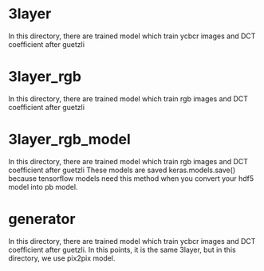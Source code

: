 # 3layer
In this directory, there are trained model which train ycbcr images and DCT coefficient after guetzli

# 3layer_rgb
In this directory, there are trained model which train rgb images and DCT coefficient after guetzli

# 3layer_rgb_model
In this directory, there are trained model which train rgb images and DCT coefficient after guetzli
These models are saved keras.models.save() because tensorflow models need this method when you convert your hdf5 model into pb model.

# generator
In this directory, there are trained model which train ycbcr images and DCT coefficient after guetzli.
In this points, it is the same 3layer, but in this directory, we use pix2pix model.
